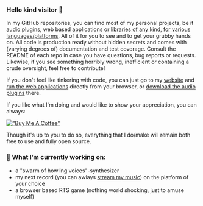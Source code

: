 ### Hello kind visitor 👋

In my GitHub repositories, you can find most of my personal projects, be it [audio plugins](https://github.com/igorski?utf8=%E2%9C%93&tab=repositories&q=vst), web based applications or [libraries of any kind, for various languages/platforms](https://github.com/igorski?utf8=%E2%9C%93&tab=repositories&q=library). All of it for you to see and to get your grubby hands on. All code is production ready without hidden secrets and comes with (varying degrees of) documentation and test coverage. Consult the README of each repo in case you have questions, bug reports or requests. Likewise, if you see something horribly wrong, inefficient or containing a crude oversight, feel free to contribute!

If you don't feel like tinkering with code, you can just go to my [website](https://www.igorski.nl) and [run the web applications](https://www.igorski.nl/apps) directly from your browser, or [download the audio plugins](https://www.igorski.nl/download) there.

If you like what I'm doing and would like to show your appreciation, you can always:

[!["Buy Me A Coffee"](https://www.buymeacoffee.com/assets/img/custom_images/orange_img.png)](https://www.buymeacoffee.com/igorski)

Though it's up to you to do so, everything that I do/make will remain both free to use and fully open source.

### 🔭 What I’m currently working on:

 - a "swarm of howling voices"-synthesizer
 - my next record (you can awlays [stream my music](https://songwhip.com/drosophelia)) on the platform of your choice
 - a browser based RTS game (nothing world shocking, just to amuse myself)
